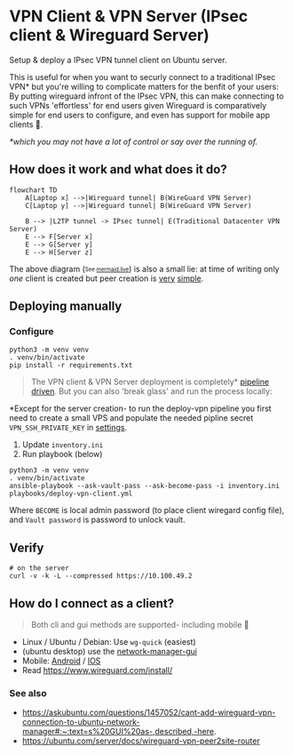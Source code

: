 # VPN Client & VPN Server (IPsec client & Wireguard Server)

Setup & deploy a IPsec VPN tunnel client on Ubuntu server. 

This is useful for when you want to securly connect to a traditional IPsec VPN* but you're willing to complicate matters for the benfit of your users:  By putting wireguard infront of the IPsec VPN,  this can make connecting to such VPNs 'effortless' for end users given Wireguard is comparatively simple for end users to configure, and even has support for mobile app clients 📱.

_*which you may not have a lot of control or say over the running of._

## How does it work and what does it do?

```mermaid
flowchart TD
    A[Laptop x] -->|Wireguard tunnel| B(WireGuard VPN Server)
    C[Laptop y] -->|Wireguard tunnel| B(WireGuard VPN Server)

    B --> |L2TP tunnel -> IPsec tunnel| E(Traditional Datacenter VPN Server)
    E --> F[Server x]
    E --> G[Server y]
    E --> H[Server z]
```
The above diagram (<sub><sup>See [mermaid.live](https://mermaid.live/)</sub></sup>) is also a small lie: at time of writing only _one_ client is created but peer creation is [very](https://www.youtube.com/watch?v=88GyLoZbDNw) [simple](https://github.com/KarmaComputing/server-bootstrap/blob/43053816a72d801fbf525c59c0a2eccc149a05d0/vpn-client/playbooks/deploy-vpn-client.yml#L143).


## Deploying manually

### Configure
```
python3 -m venv venv
. venv/bin/activate
pip install -r requirements.txt
```

> The VPN client & VPN Server deployment is completely* [pipeline driven](https://github.com/KarmaComputing/server-bootstrap/blob/43053816a72d801fbf525c59c0a2eccc149a05d0/.github/workflows/deploy-vpn.yml#L64). But you can also 'break glass' and run the process locally:

*Except for the server creation- to run the deploy-vpn pipeline you first need to create a small VPS and populate the needed pipline secret `VPN_SSH_PRIVATE_KEY` in [settings](https://github.com/KarmaComputing/server-bootstrap/settings/secrets/actions).

1. Update `inventory.ini`
2. Run playbook (below)

```
python3 -m venv venv
. venv/bin/activate
ansible-playbook --ask-vault-pass --ask-become-pass -i inventory.ini playbooks/deploy-vpn-client.yml 
```

Where `BECOME` is local admin password (to place client wiregard config file), and `Vault password` is password to unlock vault.

## Verify

```
# on the server
curl -v -k -L --compressed https://10.100.49.2
```

## How do I connect as a client?
> Both cli and gui methods are supported- including mobile 📱

- Linux / Ubuntu / Debian: Use `wg-quick` (easiest)
- (ubuntu desktop) use the [network-manager-gui](https://www.xmodulo.com/wireguard-vpn-network-manager-gui.html#:~:text=NetworkManager%27s%20Connection%20Editor-,GUI,-Next%2C%20run%20nm
)
- Mobile: [Android](https://play.google.com/store/apps/details?id=com.wireguard.android) / [IOS](https://itunes.apple.com/us/app/wireguard/id1441195209?ls=1&mt=8)
- Read https://www.wireguard.com/install/


### See also
- https://askubuntu.com/questions/1457052/cant-add-wireguard-vpn-connection-to-ubuntu-network-manager#:~:text=s%20GUI%20as-,described,-here.
- https://ubuntu.com/server/docs/wireguard-vpn-peer2site-router
